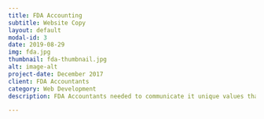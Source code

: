 ```yaml
---
title: FDA Accounting
subtitle: Website Copy
layout: default
modal-id: 3
date: 2019-08-29
img: fda.jpg
thumbnail: fda-thumbnail.jpg
alt: image-alt
project-date: December 2017
client: FDA Accountants
category: Web Development
description: FDA Accountants needed to communicate it unique values that set them apart.  As part of a website overhaul, we developed a tone of voice that communicated their tailored service to help their clients and their businesses grow. 

---
```


